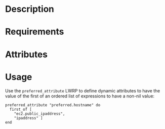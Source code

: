 Description
===========

Requirements
============

Attributes
==========

Usage
=====

Use the `preferred_attribute` LWRP to define dynamic attributes to have the
value of the first of an ordered list of expressions to have a non-nil
value:

    preferred_attribute "preferred.hostname" do
      first_of [
        "ec2.public_ipaddress",
        "ipaddress" ]
    end

